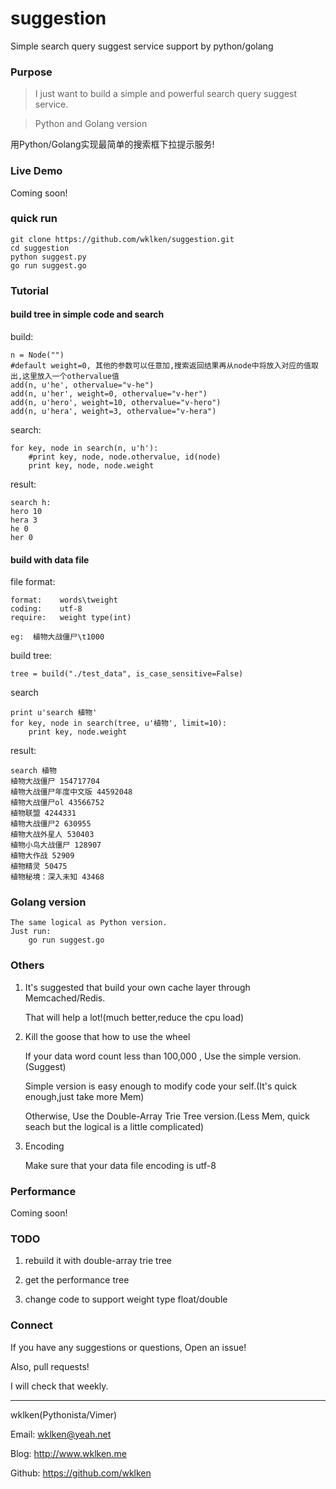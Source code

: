 suggestion
==========

Simple search query suggest service support by python/golang

### Purpose

> I just want to build a simple and powerful search query suggest service.

> Python and Golang version

用Python/Golang实现最简单的搜索框下拉提示服务!

### Live Demo

Coming soon!

### quick run

    git clone https://github.com/wklken/suggestion.git
    cd suggestion
    python suggest.py
    go run suggest.go


### Tutorial

#### build tree in simple code and search

build:

    n = Node("")
    #default weight=0, 其他的参数可以任意加,搜索返回结果再从node中将放入对应的值取出,这里放入一个othervalue值
    add(n, u'he', othervalue="v-he")
    add(n, u'her', weight=0, othervalue="v-her")
    add(n, u'hero', weight=10, othervalue="v-hero")
    add(n, u'hera', weight=3, othervalue="v-hera")

search:

    for key, node in search(n, u'h'):
        #print key, node, node.othervalue, id(node)
        print key, node, node.weight

result:

    search h:
    hero 10
    hera 3
    he 0
    her 0

#### build with data file

file format:

    format:    words\tweight
    coding:    utf-8
    require:   weight type(int)

    eg:  植物大战僵尸\t1000

build tree:

    tree = build("./test_data", is_case_sensitive=False)

search

    print u'search 植物'
    for key, node in search(tree, u'植物', limit=10):
        print key, node.weight

result:

    search 植物
    植物大战僵尸 154717704
    植物大战僵尸年度中文版 44592048
    植物大战僵尸ol 43566752
    植物联盟 4244331
    植物大战僵尸2 630955
    植物大战外星人 530403
    植物小鸟大战僵尸 128907
    植物大作战 52909
    植物精灵 50475
    植物秘境：深入未知 43468

### Golang version

    The same logical as Python version.
    Just run:
        go run suggest.go

### Others

1. It's suggested that build your own cache layer through Memcached/Redis.

   That will help a lot!(much better,reduce the cpu load)

2. Kill the goose that how to use the wheel

   If your data word count less than 100,000 , Use the simple version.(Suggest)

   Simple version is easy enough to modify code your self.(It's quick enough,just take more Mem)

   Otherwise, Use the Double-Array Trie Tree version.(Less Mem, quick seach but the logical is a little complicated)

3. Encoding

   Make sure that your data file encoding is utf-8

### Performance

Coming soon!

### TODO

1. rebuild it with double-array trie tree

2. get the performance tree

3. change code to support weight type float/double

### Connect

If you have any suggestions or questions, Open an issue!

Also, pull requests!

I will check that weekly.

---------------

wklken(Pythonista/Vimer)

Email: wklken@yeah.net

Blog: http://www.wklken.me

Github: https://github.com/wklken


